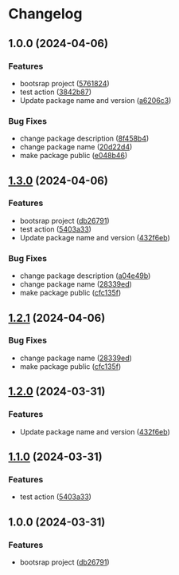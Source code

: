 # Changelog

## 1.0.0 (2024-04-06)


### Features

* bootsrap project ([5761824](https://github.com/LeviEyal/typescript-library-template/commit/57618241b72bb889d9598ac4a12ccf725b31c220))
* test action ([3842b87](https://github.com/LeviEyal/typescript-library-template/commit/3842b875840a96119e1bb0fd30218803806f6915))
* Update package name and version ([a6206c3](https://github.com/LeviEyal/typescript-library-template/commit/a6206c3e3789bdf178ecbe3dd216811fac8a800a))


### Bug Fixes

* change package description ([8f458b4](https://github.com/LeviEyal/typescript-library-template/commit/8f458b40f0e5e60730dcc425b3d459d2c3c5efbc))
* change package name ([20d22d4](https://github.com/LeviEyal/typescript-library-template/commit/20d22d442ce1be21e25d9fea516e6a610f8e0f99))
* make package public ([e048b46](https://github.com/LeviEyal/typescript-library-template/commit/e048b468902897f02aaf331a9896c0494bfa88ef))

## [1.3.0](https://github.com/LeviEyal/typescript-library-template/compare/v1.2.1...v1.3.0) (2024-04-06)


### Features

* bootsrap project ([db26791](https://github.com/LeviEyal/typescript-library-template/commit/db2679162d2d77aa21b8fc73a9eb3985def1c317))
* test action ([5403a33](https://github.com/LeviEyal/typescript-library-template/commit/5403a334081fb6eb73c7a1994d60ba4f2ec0742a))
* Update package name and version ([432f6eb](https://github.com/LeviEyal/typescript-library-template/commit/432f6ebab557541fce7eff149ab075780765c2df))


### Bug Fixes

* change package description ([a04e49b](https://github.com/LeviEyal/typescript-library-template/commit/a04e49b8cecf1be20a1632669ddbc0890f7f55a0))
* change package name ([28339ed](https://github.com/LeviEyal/typescript-library-template/commit/28339edf962343b76957cb3bd16b65fce06e4c03))
* make package public ([cfc135f](https://github.com/LeviEyal/typescript-library-template/commit/cfc135f4b88106f1b16adab3853e5fd4dc10f5b2))

## [1.2.1](https://github.com/LeviEyal/typescript-library-template/compare/v1.2.0...v1.2.1) (2024-04-06)


### Bug Fixes

* change package name ([28339ed](https://github.com/LeviEyal/typescript-library-template/commit/28339edf962343b76957cb3bd16b65fce06e4c03))
* make package public ([cfc135f](https://github.com/LeviEyal/typescript-library-template/commit/cfc135f4b88106f1b16adab3853e5fd4dc10f5b2))

## [1.2.0](https://github.com/LeviEyal/typescript-library-template/compare/v1.1.0...v1.2.0) (2024-03-31)


### Features

* Update package name and version ([432f6eb](https://github.com/LeviEyal/typescript-library-template/commit/432f6ebab557541fce7eff149ab075780765c2df))

## [1.1.0](https://github.com/LeviEyal/typescript-library-template/compare/v1.0.0...v1.1.0) (2024-03-31)


### Features

* test action ([5403a33](https://github.com/LeviEyal/typescript-library-template/commit/5403a334081fb6eb73c7a1994d60ba4f2ec0742a))

## 1.0.0 (2024-03-31)


### Features

* bootsrap project ([db26791](https://github.com/LeviEyal/typescript-library-template/commit/db2679162d2d77aa21b8fc73a9eb3985def1c317))
